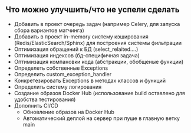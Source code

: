 ## Что можно улучшить/что не успели сделать

- Добавить в проект очередь задач (например Celery, для запуска сбора вариантов матчинга)
- Добавить в проект in-memory систему кэширования (Redis/ElasticSearch/Sphinx) для построения системы фильтрации
- Оптимизация обращений к БД (select_relaited....)
- Оптимизация индексов (бд-специфичная задача)
- Оптимизация компановки кода (абстракции, обобщеные функции)
- Определеть собственные Exceptions
- Определить custom_exception_handler
- Конкретезировать Exceptions в методах классов и функций
- Определить систему логирования
- Создание образов Docker Hub (использование build оставлено для удобства тестирования)
- Дополнить CI/CD 
    - Обновление образов на Docker Hub
    - Автоматический деплой на сервер при пуше в главную ветку main

